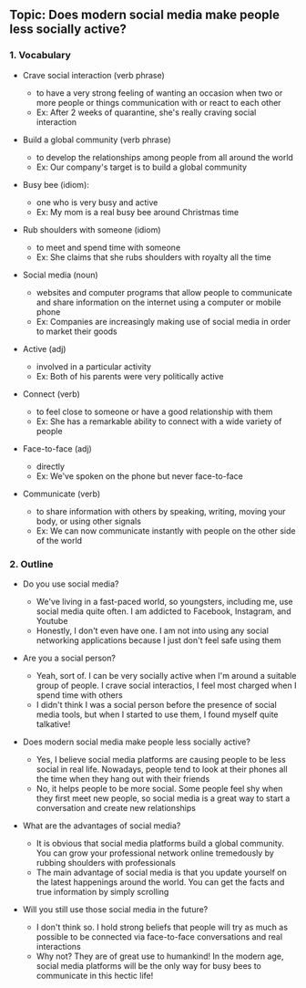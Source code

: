 ## Topic: Does modern social media make people less socially active?

### 1. Vocabulary
- Crave social interaction (verb phrase)
  + to have a very strong feeling of wanting an occasion when two or more people or things communication with or react to each other
  + Ex: After 2 weeks of quarantine, she's really craving social interaction

- Build a global community (verb phrase)
  + to develop the relationships among people from all around the world
  + Ex: Our company's target is to build a global community

- Busy bee (idiom): 
  + one who is very busy and active
  + Ex: My mom is a real busy bee around Christmas time

- Rub shoulders with someone (idiom)
  + to meet and spend time with someone
  + Ex: She claims that she rubs shoulders with royalty all the time

- Social media (noun)
  + websites and computer programs that allow people to communicate and share information on the internet using a computer or mobile phone
  + Ex: Companies are increasingly making use of social media in order to market their goods

- Active (adj)
  + involved in a particular activity
  + Ex: Both of his parents were very politically active

- Connect (verb)
  + to feel close to someone or have a good relationship with them
  + Ex: She has a remarkable ability to connect with a wide variety of people

- Face-to-face (adj)
  + directly
  + Ex: We've spoken on the phone but never face-to-face

- Communicate (verb)
  + to share information with others by speaking, writing, moving your body, or using other signals
  + Ex: We can now communicate instantly with people on the other side of the world

### 2. Outline
- Do you use social media?
  + We've living in a fast-paced world, so youngsters, including me, use social media quite often. I am addicted to Facebook, Instagram, and Youtube
  + Honestly, I don't even have one. I am not into using any social networking applications because I just don't feel safe using them

- Are you a social person?
  + Yeah, sort of. I can be very socially active when I'm around a suitable group of people. I crave social interactios, I feel most charged when I spend time with others
  + I didn't think I was a social person before the presence of social media tools, but when I started to use them, I found myself quite talkative!

- Does modern social media make people less socially active?
  + Yes, I believe social media platforms are causing people to be less social in real life. Nowadays, people tend to look at their phones all the time when they hang out with their friends
  + No, it helps people to be more social. Some people feel shy when they first meet new people, so social media is a great way to start a conversation and create new relationships

- What are the advantages of social media?
  + It is obvious that social media platforms build a global community. You can grow your professional network online tremedously by rubbing shoulders with professionals
  + The main advantage of social media is that you update yourself on the latest happenings around the world. You can get the facts and true information by simply scrolling

- Will you still use those social media in the future?
  + I don't think so. I hold strong beliefs that people will try as much as possible to be connected via face-to-face conversations and real interactions
  + Why not? They are of great use to humankind! In the modern age, social media platforms will be the only way for busy bees to communicate in this hectic life!